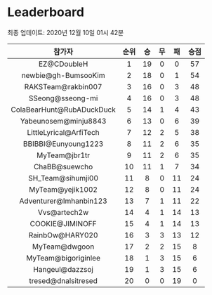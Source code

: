 # Leaderboard
최종 업데이트: 2020년 12월 10일 01시 42분




| 참가자 | 순위 | 승 | 무 | 패 | 승점 |
|:---:|:---:|:---:|:---:|:---:|:---:|
| EZ@CDoubleH | 1 | 19 | 0 | 0 | 57 |
| newbie@gh-BumsooKim | 2 | 18 | 0 | 1 | 54 |
| RAKSTeam@rakbin007 | 3 | 16 | 0 | 3 | 48 |
| SSeong@sseong-mi | 4 | 16 | 0 | 3 | 48 |
| ColaBearHunt@RubADuckDuck | 5 | 14 | 1 | 4 | 43 |
| Yabeunosem@minju8843 | 6 | 13 | 0 | 6 | 39 |
| LittleLyrical@ArfiTech | 7 | 12 | 2 | 5 | 38 |
| BBIBBI@Eunyoung1223 | 8 | 11 | 2 | 6 | 35 |
| MyTeam@jbr1tr | 9 | 11 | 2 | 6 | 35 |
| ChaBB@suewcho | 10 | 11 | 1 | 7 | 34 |
| SH_Team@sihumji00 | 11 | 8 | 0 | 11 | 24 |
| MyTeam@yejik1002 | 12 | 8 | 0 | 11 | 24 |
| Adventurer@Imhanbin123 | 13 | 7 | 1 | 11 | 22 |
| Vvs@artech2w | 14 | 4 | 1 | 14 | 13 |
| COOKIE@JIMINOFF | 15 | 4 | 1 | 14 | 13 |
| RainbOw@HARY020 | 16 | 3 | 3 | 13 | 12 |
| MyTeam@dwgoon | 17 | 2 | 2 | 15 | 8 |
| MyTeam@bigoriginlee | 18 | 1 | 3 | 15 | 6 |
| Hangeul@dazzsoj | 19 | 1 | 3 | 15 | 6 |
| tresed@dnalsitresed | 20 | 0 | 0 | 19 | 0 |